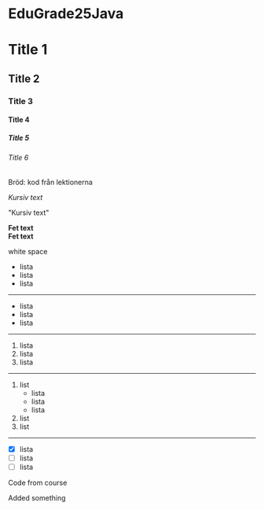 # EduGrade25Java

# Title 1

## Title 2

### Title 3

#### Title 4

##### Title 5

###### Title 6

Bröd: kod från lektionerna

_Kursiv text_

"Kursiv text"

__Fet text__  
**Fet text**

white space

- lista
- lista
- lista

---

* lista
* lista
* lista

---

1. lista
2. lista
3. lista

---

1. list
    * lista
    * lista
    * lista
2. list
3. list

---

* [x] lista
* [ ] lista
* [ ] lista

Code from course
 
 Added something